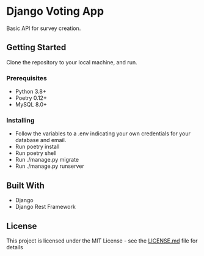 # Django Voting App

Basic API for survey creation.

## Getting Started

Clone the repository to your local machine, and run.

### Prerequisites

- Python 3.8+
- Poetry 0.12+
- MySQL 8.0+

### Installing

- Follow the variables to a .env indicating your own credentials for your database and email.
- Run poetry install
- Run poetry shell
- Run ./manage.py migrate
- Run ./manage.py runserver

## Built With

* Django
* Django Rest Framework

## License

This project is licensed under the MIT License - see the [LICENSE.md](LICENSE.md) file for details
